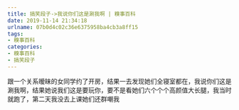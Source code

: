 ```yaml
---
title: 搞笑段子->我说你们这是涮我啊 | 糗事百科
date: 2019-11-14 21:34:18
urlname: 07b0d4c02c36e6375958ba4cb3a8ff15
tags: 
- 糗事百科
categories:
- 糗事百科
- 搞笑段子
---
```

跟一个关系暧昧的女同学约了开房，结果一去发现她们全寝室都在，我说你们这是涮我啊，结果她说我们这是要玩你，要不是看她们六个个个高颜值大长腿，我当时就跑了，第二天我没去上课她们还群嘲我


